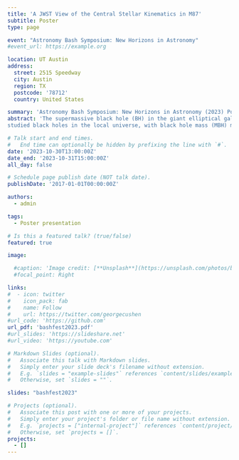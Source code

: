 ```yaml
---
title: 'A JWST View of the Central Stellar Kinematics in M87'
subtitle: Poster 
type: page 

event: "Astronomy Bash Symposium: New Horizons in Astronomy"
#event_url: https://example.org

location: UT Austin
address:
  street: 2515 Speedway
  city: Austin
  region: TX
  postcode: '78712'
  country: United States

summary: 'Astronomy Bash Symposium: New Horizons in Astronomy (2023) Poster presentation'
abstract: 'The supermassive black hole (BH) in the giant elliptical galaxy M87 is one of the most well-
studied black holes in the local universe, with black hole mass (MBH) measurements from both stellar and gas dynamics. However, different measurement methods yield varying results. To obtain the most robust stellar dynamical measurement for this key anchor to the upper end of the MBH and host galaxy relations, we acquired high angular resolution and high signal-to-noise (S/N) spectra from the James Webb Space Telescope (JWST). Here we present the observations from the central 3x3" of M87 using the NIRSpec integral field unit (IFU) covering a wavelength region of 1.66-3.17 μm. We show preliminary results for the measured stellar kinematics in this region'

# Talk start and end times.
#   End time can optionally be hidden by prefixing the line with `#`.
date: '2023-10-30T13:00:00Z'
date_end: '2023-10-31T15:00:00Z'
all_day: false

# Schedule page publish date (NOT talk date).
publishDate: '2017-01-01T00:00:00Z'

authors:
  - admin

tags:
  - Poster presentation

# Is this a featured talk? (true/false)
featured: true

image:

  #caption: 'Image credit: [**Unsplash**](https://unsplash.com/photos/bzdhc5b3Bxs)'
  #focal_point: Right

links:
#  - icon: twitter
#    icon_pack: fab
#    name: Follow
#    url: https://twitter.com/georgecushen
#url_code: 'https://github.com'
url_pdf: 'bashfest2023.pdf'
#url_slides: 'https://slideshare.net'
#url_video: 'https://youtube.com'

# Markdown Slides (optional).
#   Associate this talk with Markdown slides.
#   Simply enter your slide deck's filename without extension.
#   E.g. `slides = "example-slides"` references `content/slides/example-slides.md`.
#   Otherwise, set `slides = ""`.

slides: "bashfest2023"

# Projects (optional).
#   Associate this post with one or more of your projects.
#   Simply enter your project's folder or file name without extension.
#   E.g. `projects = ["internal-project"]` references `content/project/deep-learning/index.md`.
#   Otherwise, set `projects = []`.
projects:
  - []
---
```




